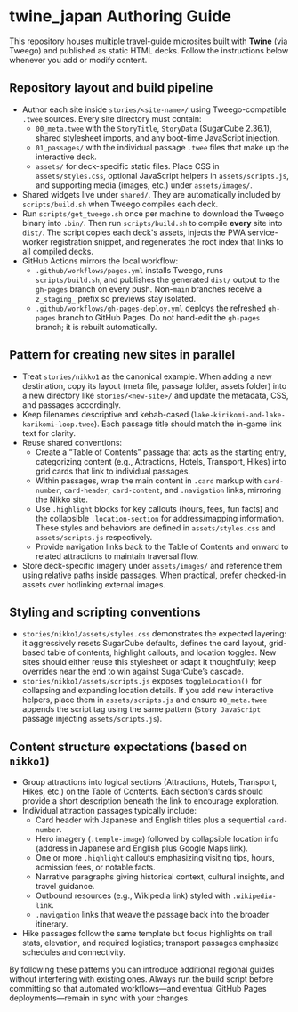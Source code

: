 # twine_japan Authoring Guide

This repository houses multiple travel-guide microsites built with **Twine** (via Tweego) and published as static HTML decks. Follow the instructions below whenever you add or modify content.

## Repository layout and build pipeline
- Author each site inside `stories/<site-name>/` using Tweego-compatible `.twee` sources. Every site directory must contain:
  - `00_meta.twee` with the `StoryTitle`, `StoryData` (SugarCube 2.36.1), shared stylesheet imports, and any boot-time JavaScript injection.
  - `01_passages/` with the individual passage `.twee` files that make up the interactive deck.
  - `assets/` for deck-specific static files. Place CSS in `assets/styles.css`, optional JavaScript helpers in `assets/scripts.js`, and supporting media (images, etc.) under `assets/images/`.
- Shared widgets live under `shared/`. They are automatically included by `scripts/build.sh` when Tweego compiles each deck.
- Run `scripts/get_tweego.sh` once per machine to download the Tweego binary into `.bin/`. Then run `scripts/build.sh` to compile **every** site into `dist/`. The script copies each deck's assets, injects the PWA service-worker registration snippet, and regenerates the root index that links to all compiled decks.
- GitHub Actions mirrors the local workflow:
  - `.github/workflows/pages.yml` installs Tweego, runs `scripts/build.sh`, and publishes the generated `dist/` output to the `gh-pages` branch on every push. Non-`main` branches receive a `z_staging_` prefix so previews stay isolated.
  - `.github/workflows/gh-pages-deploy.yml` deploys the refreshed `gh-pages` branch to GitHub Pages. Do not hand-edit the `gh-pages` branch; it is rebuilt automatically.

## Pattern for creating new sites in parallel
- Treat `stories/nikko1` as the canonical example. When adding a new destination, copy its layout (meta file, passage folder, assets folder) into a new directory like `stories/<new-site>/` and update the metadata, CSS, and passages accordingly.
- Keep filenames descriptive and kebab-cased (`lake-kirikomi-and-lake-karikomi-loop.twee`). Each passage title should match the in-game link text for clarity.
- Reuse shared conventions:
  - Create a “Table of Contents” passage that acts as the starting entry, categorizing content (e.g., Attractions, Hotels, Transport, Hikes) into grid cards that link to individual passages.
  - Within passages, wrap the main content in `.card` markup with `card-number`, `card-header`, `card-content`, and `.navigation` links, mirroring the Nikko site.
  - Use `.highlight` blocks for key callouts (hours, fees, fun facts) and the collapsible `.location-section` for address/mapping information. These styles and behaviors are defined in `assets/styles.css` and `assets/scripts.js` respectively.
  - Provide navigation links back to the Table of Contents and onward to related attractions to maintain traversal flow.
- Store deck-specific imagery under `assets/images/` and reference them using relative paths inside passages. When practical, prefer checked-in assets over hotlinking external images.

## Styling and scripting conventions
- `stories/nikko1/assets/styles.css` demonstrates the expected layering: it aggressively resets SugarCube defaults, defines the card layout, grid-based table of contents, highlight callouts, and location toggles. New sites should either reuse this stylesheet or adapt it thoughtfully; keep overrides near the end to win against SugarCube’s cascade.
- `stories/nikko1/assets/scripts.js` exposes `toggleLocation()` for collapsing and expanding location details. If you add new interactive helpers, place them in `assets/scripts.js` and ensure `00_meta.twee` appends the script tag using the same pattern (`Story JavaScript` passage injecting `assets/scripts.js`).

## Content structure expectations (based on `nikko1`)
- Group attractions into logical sections (Attractions, Hotels, Transport, Hikes, etc.) on the Table of Contents. Each section’s cards should provide a short description beneath the link to encourage exploration.
- Individual attraction passages typically include:
  - Card header with Japanese and English titles plus a sequential `card-number`.
  - Hero imagery (`.temple-image`) followed by collapsible location info (address in Japanese and English plus Google Maps link).
  - One or more `.highlight` callouts emphasizing visiting tips, hours, admission fees, or notable facts.
  - Narrative paragraphs giving historical context, cultural insights, and travel guidance.
  - Outbound resources (e.g., Wikipedia link) styled with `.wikipedia-link`.
  - `.navigation` links that weave the passage back into the broader itinerary.
- Hike passages follow the same template but focus highlights on trail stats, elevation, and required logistics; transport passages emphasize schedules and connectivity.

By following these patterns you can introduce additional regional guides without interfering with existing ones. Always run the build script before committing so that automated workflows—and eventual GitHub Pages deployments—remain in sync with your changes.
